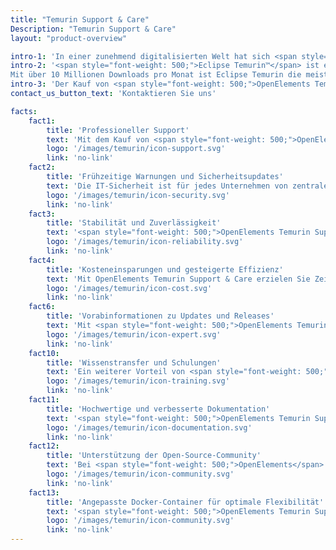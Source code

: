 ```yaml
---
title: "Temurin Support & Care"
Description: "Temurin Support & Care"
layout: "product-overview"

intro-1: 'In einer zunehmend digitalisierten Welt hat sich <span style="font-weight: 500;">Java™</span> als eine der populärsten und weitverbreitetsten Programmiersprachen etabliert. Umso wichtiger ist es, auf professionelle Unterstützung zurückgreifen zu können, um bei der Entwicklung und Wartung von Java-Anwendungen auf der sicheren Seite zu sein.'
intro-2: '<span style="font-weight: 500;">Eclipse Temurin™</span> ist eine Java Laufzeitumgebung welche auf dem <span style="font-weight: 500;">OpenJDK™</span> basiert und von der <span style="font-weight: 500;">Eclipse Foundation</span> unter einer Open Source Lizenz vertrieben wird. Eclipse Temurin ist ein zentrales Projekt der <span style="font-weight: 500;">Adoptium™</span> WorkingGroup die hochqualitative Produkte und Technologien für das Java Ökosystem entwickelt und bereitstellt.
Mit über 10 Millionen Downloads pro Monat ist Eclipse Temurin die meistgenutzte Java Laufzeitumgebung der Welt.'
intro-3: 'Der Kauf von <span style="font-weight: 500;">OpenElements Temurin Support & Care</span> bietet Ihnen eine Vielzahl von Vorteilen, die die Leistungsfähigkeit und Sicherheit Ihrer Java-Anwendungen erhöhen, Ihren Entwicklungsprozess optimieren und Ihnen Informationen und Einblicke in die aktuelle und Zukünftige Entwicklung in der Eclipse Adoptium WorkingGroup sowie dem OpenJDK bieten.'
contact_us_button_text: 'Kontaktieren Sie uns'

facts:
    fact1:
        title: 'Professioneller Support'
        text: 'Mit dem Kauf von <span style="font-weight: 500;">OpenElements Temurin Support & Care</span> erhalten Sie Zugang zu einem Team von Experten, die sich auf Java, OpenJDK und die Temurin-Distribution spezialisiert haben. Sie profitieren von schneller, zuverlässiger und persönlicher Unterstützung bei technischen Problemen, Fragen zur Implementierung oder sonstigen Herausforderungen.'
        logo: '/images/temurin/icon-support.svg'
        link: 'no-link'
    fact2:
        title: 'Frühzeitige Warnungen und Sicherheitsupdates'
        text: 'Die IT-Sicherheit ist für jedes Unternehmen von zentraler Bedeutung. <span style="font-weight: 500;">OpenElements Temurin Support & Care</span> gewährleistet, dass Sie umgehend über sicherheitsrelevante Updates und Patches informiert werden und diese zeitnah installieren können. Somit reduzieren Sie das Risiko von Sicherheitslücken und schützen Ihre proaktiv Anwendungen vor potenziellen Bedrohungen.'
        logo: '/images/temurin/icon-security.svg'
        link: 'no-link'
    fact3:
        title: 'Stabilität und Zuverlässigkeit'
        text: '<span style="font-weight: 500;">OpenElements Temurin Support & Care</span> stellt sicher, dass Ihre Java-Anwendungen auf einer stabilen und zuverlässigen Plattform laufen. Durch den kontinuierlichen Support erhalten Sie Updates und Fehlerbehebungen, die die Performance Ihrer Anwendungen verbessern und potenzielle Probleme frühzeitig erkennen und beheben.'
        logo: '/images/temurin/icon-reliability.svg'
        link: 'no-link'
    fact4:
        title: 'Kosteneinsparungen und gesteigerte Effizienz'
        text: 'Mit OpenElements Temurin Support & Care erzielen Sie Zeitersparnis sowie langfristige Kosteneinsparungen. Durch die kontinuierliche Verbesserung und Wartung Ihrer Anwendungen auf Basis von Eclipse Adoptium Produkten verringern Sie das Risiko von Sicherheitslücken, minimieren Systemausfälle und beschleunigen Ihre Entwicklungsprozesse während Sie gleichzeitig die Effizienz und Produktivität Ihres Teams steigern'
        logo: '/images/temurin/icon-cost.svg'
        link: 'no-link'
    fact6:
        title: 'Vorabinformationen zu Updates und Releases'
        text: 'Mit <span style="font-weight: 500;">OpenElements Temurin Support & Care</span> erhalten Sie frühzeitigen Zugang zu Informationen über bevorstehende Updates und Releases. Dadurch können Sie besser planen und sicherstellen, dass Ihre Systeme stets auf dem neuesten Stand sind, was die Leistung und Sicherheit Ihrer Java-Anwendungen verbessert.'
        logo: '/images/temurin/icon-expert.svg'
        link: 'no-link'
    fact10:
        title: 'Wissenstransfer und Schulungen'
        text: 'Ein weiterer Vorteil von <span style="font-weight: 500;">OpenElements Temurin Support & Care</span> ist der Zugang zu wichtigen KnowHow und Fachwissen zu Eclipse Adoptium und dem OpenJDK. Sie erhalten die Möglichkeit, Ihr Entwicklerteam in den neuesten Java-Technologien und -Tools effizient fortzubilden und alle informationen über die aktuellen Entwicklungen im Java Ökosystem direkt aus erster Hand zu erhalten.'
        logo: '/images/temurin/icon-training.svg'
        link: 'no-link'
    fact11:
        title: 'Hochwertige und verbesserte Dokumentation'
        text: '<span style="font-weight: 500;">OpenElements Temurin Support & Care</span> bietet Ihnen nicht nur direkten Zugang zu erfahrenen Java-Experten, sondern liefert auch eine verbesserte und umfassende Dokumentation aller Eclipse Adoptium Projekte in deutscher und englischer Sprache. Diese Dokumentation wird basierend auf den Bedürfnissen unserer Kunden zugeschnitten und hilft Ihnen dabei, das volle Potenzial von Temurin auszuschöpfen.'
        logo: '/images/temurin/icon-documentation.svg'
        link: 'no-link'
    fact12:
        title: 'Unterstützung der Open-Source-Community'
        text: 'Bei <span style="font-weight: 500;">OpenElements</span> sind wir stolz darauf, nicht nur erstklassigen Support für Eclipse Temurin anzubieten, sondern auch aktiv zur Weiterentwicklung von Temurin und anderen Projekten der Adoptium Working Group beizutragen. Wir glauben, dass der Erfolg von Open-Source-Projekten wie Temurin auf der Zusammenarbeit und dem Engagement der gesamten Community basiert. Deshalb investieren wir einen Teil des Gewinns aus unserem Temurin Care & Support direkt in die Open-Source-Community.'
        logo: '/images/temurin/icon-community.svg'
        link: 'no-link'
    fact13:
        title: 'Angepasste Docker-Container für optimale Flexibilität'
        text: '<span style="font-weight: 500;">OpenElements Temurin Support & Care</span> bieten wir auch angepasste Docker-Container an, die perfekt auf die Bedürfnisse unserer Kunden zugeschnitten sind. Sie enthalten die neuesten Versionen von Temurin und können auch weitere Java-Tools wie Maven enthalten. Wir sorgen für regelmäßige Aktualisierungen und Wartung, damit unsere Kunden stets auf dem neuesten Stand sind und ihre Java-Anwendungen in der Cloud oder in lokalen Umgebungen flexibel und effizient bereitstellen können.'
        logo: '/images/temurin/icon-community.svg'
        link: 'no-link'
---
```

